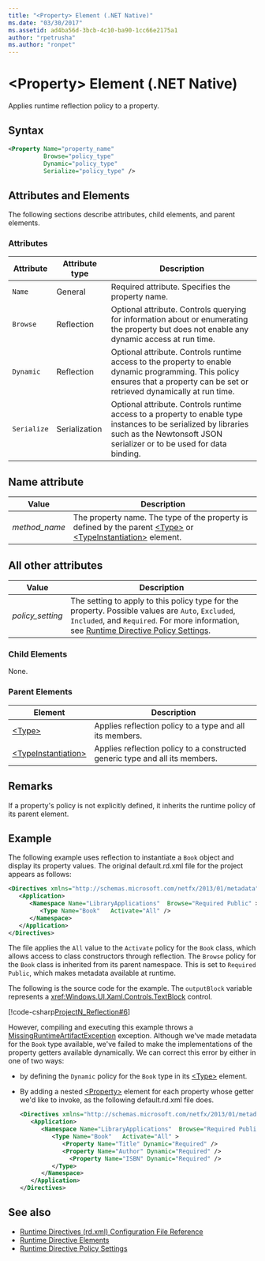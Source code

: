 ```yaml
---
title: "<Property> Element (.NET Native)"
ms.date: "03/30/2017"
ms.assetid: ad4ba56d-3bcb-4c10-ba90-1cc66e2175a1
author: "rpetrusha"
ms.author: "ronpet"
---
```

# \<Property> Element (.NET Native)
Applies runtime reflection policy to a property.  
  
## Syntax  
  
```xml  
<Property Name="property_name"  
          Browse="policy_type"  
          Dynamic="policy_type"  
          Serialize="policy_type" />  
```  
  
## Attributes and Elements  
 The following sections describe attributes, child elements, and parent elements.  
  
### Attributes  
  
|Attribute|Attribute type|Description|  
|---------------|--------------------|-----------------|  
|`Name`|General|Required attribute. Specifies the property name.|  
|`Browse`|Reflection|Optional attribute. Controls querying for information about or enumerating the property but does not enable any dynamic access at run time.|  
|`Dynamic`|Reflection|Optional attribute. Controls runtime access to the property to enable dynamic programming. This policy ensures that a property can be set or retrieved dynamically at run time.|  
|`Serialize`|Serialization|Optional attribute. Controls runtime access to a property to enable type instances to be serialized by libraries such as the Newtonsoft JSON serializer or to be used for data binding.|  
  
## Name attribute  
  
|Value|Description|  
|-----------|-----------------|  
|*method_name*|The property name. The type of the property is defined by the parent [\<Type>](type-element-net-native.md) or [\<TypeInstantiation>](typeinstantiation-element-net-native.md) element.|  
  
## All other attributes  
  
|Value|Description|  
|-----------|-----------------|  
|*policy_setting*|The setting to apply to this policy type for the property. Possible values are `Auto`, `Excluded`, `Included`, and `Required`. For more information, see [Runtime Directive Policy Settings](runtime-directive-policy-settings.md).|  
  
### Child Elements  
 None.  
  
### Parent Elements  
  
|Element|Description|  
|-------------|-----------------|  
|[\<Type>](type-element-net-native.md)|Applies reflection policy to a type and all its members.|  
|[\<TypeInstantiation>](typeinstantiation-element-net-native.md)|Applies reflection policy to a constructed generic type and all its members.|  
  
## Remarks  
 If a property's policy is not explicitly defined, it inherits the runtime policy of its parent element.  
  
## Example  
 The following example uses reflection to instantiate a `Book` object and display its property values. The original default.rd.xml file for the project appears as follows:  
  
```xml  
<Directives xmlns="http://schemas.microsoft.com/netfx/2013/01/metadata">  
   <Application>  
      <Namespace Name="LibraryApplications"  Browse="Required Public" >  
         <Type Name="Book"   Activate="All" />  
      </Namespace>  
   </Application>  
</Directives>  
```  
  
 The file applies the `All` value to the `Activate` policy for the `Book` class, which allows access to class constructors through reflection. The `Browse` policy for the `Book` class is inherited from its parent namespace. This is set to `Required Public`, which makes metadata available at runtime.  
  
 The following is the source code for the example. The `outputBlock` variable represents a <xref:Windows.UI.Xaml.Controls.TextBlock> control.  
  
 [!code-csharp[ProjectN_Reflection#6](../../../samples/snippets/csharp/VS_Snippets_CLR/projectn_reflection/cs/property1.cs#6)]  
  
 However, compiling and executing this example throws a [MissingRuntimeArtifactException](missingruntimeartifactexception-class-net-native.md) exception. Although we've made metadata for the `Book` type available, we've failed to make the implementations of the property getters available dynamically. We can correct this error by either in one of two ways:  
  
- by defining the `Dynamic` policy for the `Book` type in its [\<Type>](type-element-net-native.md) element.  
  
- By adding a nested [\<Property>](property-element-net-native.md) element for each property whose getter we'd like to invoke, as the following default.rd.xml file does.  
  
    ```xml  
    <Directives xmlns="http://schemas.microsoft.com/netfx/2013/01/metadata">  
       <Application>  
          <Namespace Name="LibraryApplications"  Browse="Required Public" >  
             <Type Name="Book"   Activate="All" >  
                <Property Name="Title" Dynamic="Required" />  
                <Property Name="Author" Dynamic="Required" />  
                  <Property Name="ISBN" Dynamic="Required" />  
             </Type>  
          </Namespace>  
       </Application>  
    </Directives>  
    ```  
  
## See also

- [Runtime Directives (rd.xml) Configuration File Reference](runtime-directives-rd-xml-configuration-file-reference.md)
- [Runtime Directive Elements](runtime-directive-elements.md)
- [Runtime Directive Policy Settings](runtime-directive-policy-settings.md)
